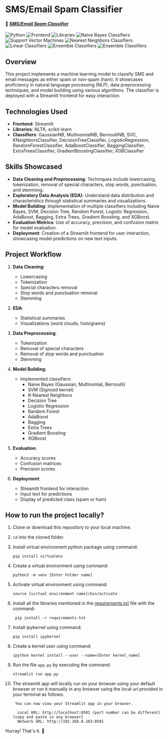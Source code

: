 # SMS/Email Spam Classifier

#### 🔗 *[SMS/Email Spam Classifier](https://ssc-sd.streamlit.app/)*

![Python](https://img.shields.io/badge/Python-3.10-fcba03) ![Frontend](https://img.shields.io/badge/Frontend-Streamlit-red) ![Libraries](https://img.shields.io/badge/Libraries-Numpy_|_Pandas_|_NLTK_|_Scikit_learn-orange) ![Naive Bayes Classifiers](https://img.shields.io/badge/Naive_Bayes_Classifiers-GaussianNB_|_MultinomialNB_|_BernoulliNB-blue) ![Support Vector Machines](https://img.shields.io/badge/Support_Vector_Machines-SVC-blue) ![Nearest Neighbors Classifiers](https://img.shields.io/badge/Nearest_Neighbors_Classifiers-KNeighborsClassifier-blue) ![Linear Classifiers](https://img.shields.io/badge/Linear_Classifiers-LogisticRegression-blue) ![Ensemble Classifiers](https://img.shields.io/badge/Ensemble_Classifiers-RandomForestClassifier_|_AdaBoostClassifier_|_BaggingClassifier-blue) ![Ensemble Classifiers](https://img.shields.io/badge/Ensemble_Classifiers-ExtraTreesClassifier_|_GradientBoostingClassifier_|_XGBClassifier-blue) 

## Overview
This project implements a machine learning model to classify SMS and email messages as either spam or non-spam (ham). It showcases proficiency in natural language processing (NLP), data preprocessing techniques, and model building using various algorithms. The classifier is deployed with a Streamlit frontend for easy interaction.

## Technologies Used
- **Frontend**: Streamlit
- **Libraries**: NLTK, scikit-learn
- **Classifiers**: GaussianNB, MultinomialNB, BernoulliNB, SVC, KNeighborsClassifier, DecisionTreeClassifier, LogisticRegression, RandomForestClassifier, AdaBoostClassifier, BaggingClassifier, ExtraTreesClassifier, GradientBoostingClassifier, XGBClassifier


## Skills Showcased
- **Data Cleaning and Preprocessing**: Techniques include lowercasing, tokenization, removal of special characters, stop words, punctuation, and stemming.
- **Exploratory Data Analysis (EDA)**: Understand data distribution and characteristics through statistical summaries and visualizations.
- **Model Building**: Implementation of multiple classifiers including Naive Bayes, SVM, Decision Tree, Random Forest, Logistic Regression, AdaBoost, Bagging, Extra Trees, Gradient Boosting, and XGBoost.
- **Evaluation Metrics**: Use of accuracy, precision, and confusion matrix for model evaluation.
- **Deployment**: Creation of a Streamlit frontend for user interaction, showcasing model predictions on new text inputs.

## Project Workflow
1. **Data Cleaning**:
   - Lowercasing
   - Tokenization
   - Special characters removal
   - Stop words and punctuation removal
   - Stemming

2. **EDA**:
   - Statistical summaries
   - Visualizations (word clouds, histograms)

3. **Data Preprocessing**:
   - Tokenization
   - Removal of special characters
   - Removal of stop words and punctuation
   - Stemming

4. **Model Building**:
   - Implemented classifiers:
     - Naive Bayes (Gaussian, Multinomial, Bernoulli)
     - SVM (Sigmoid kernel)
     - K-Nearest Neighbors
     - Decision Tree
     - Logistic Regression
     - Random Forest
     - AdaBoost
     - Bagging
     - Extra Trees
     - Gradient Boosting
     - XGBoost

5. **Evaluation**:
   - Accuracy scores
   - Confusion matrices
   - Precision scores

6. **Deployment**:
   - Streamlit frontend for interaction
   - Input text for predictions
   - Display of predicted class (spam or ham)


## How to run the project locally?

1. Clone or download this repository to your local machine.
2. `cd` into the cloned folder.
3. Install virtual environment python package using command:

   ```
   pip install virtualenv
   ```
4. Create a virtual environment using command:

   ```
   python3 -m venv [Enter Folder name]
   ```
5. Activate virtual environment using command:

   ```
   source [virtual environment name]/bin/activate
   ```
6. Install all the libraries mentioned in the [requirements.txt](https://github.com/soumadeep-dey/Movie-Recommendation-System/blob/main/requirements.txt) file with the command:

   ```
    pip install -r requirements.txt
   ```
7. Install ipykernel using command:

   ```
   pip install ipykernel
   ```
8. Create a kernel user using command:

   ```
   ipython kernel install --user --name=[Enter kernel_name]
   ```
9. Run the file `app.py` by executing the command:

   ```
   streamlit run app.py
   ```
10. The streamlit app will locally run on your browser using your default browser or run it manually in any browser using  the local url provided in your terminal as follows:

    ```
     You can now view your Streamlit app in your browser.

      Local URL: http://localhost:8501 (port number can be different) [copy and paste in any browser]
      Network URL: http://192.168.0.103:8501

    ```

Hurray! That's it. 🥳
